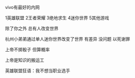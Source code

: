 vivo有最好的内网

1英雄联盟 2王者荣耀 3绝地求生 4迷你世界 5其他游戏

除了你之外 总有人改变世界

杭州小弟弟通过单人迷你世界改变了世界 有差异 没问题 以死谢罪

上帝不掷骰子 但算概率

上帝是知识的搬运工

英雄联盟狂语：我不想当职业选手